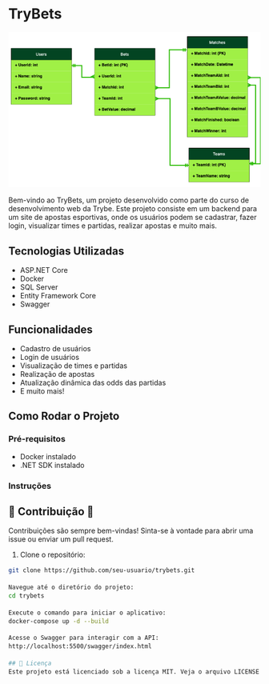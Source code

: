 # TryBets

![TryBets Logo](img/trybets-der.png)

Bem-vindo ao TryBets, um projeto desenvolvido como parte do curso de desenvolvimento web da Trybe. Este projeto consiste em um backend para um site de apostas esportivas, onde os usuários podem se cadastrar, fazer login, visualizar times e partidas, realizar apostas e muito mais.

## Tecnologias Utilizadas

- ASP.NET Core
- Docker
- SQL Server
- Entity Framework Core
- Swagger

## Funcionalidades

- Cadastro de usuários
- Login de usuários
- Visualização de times e partidas
- Realização de apostas
- Atualização dinâmica das odds das partidas
- E muito mais!

## Como Rodar o Projeto

### Pré-requisitos

- Docker instalado
- .NET SDK instalado

### Instruções

## 🤝 Contribuição 🤝
Contribuições são sempre bem-vindas! Sinta-se à vontade para abrir uma issue ou enviar um pull request.

1. Clone o repositório:

```bash
git clone https://github.com/seu-usuario/trybets.git

Navegue até o diretório do projeto:
cd trybets

Execute o comando para iniciar o aplicativo:
docker-compose up -d --build

Acesse o Swagger para interagir com a API:
http://localhost:5500/swagger/index.html

## 📝 Licença
Este projeto está licenciado sob a licença MIT. Veja o arquivo LICENSE para mais detalhes.
